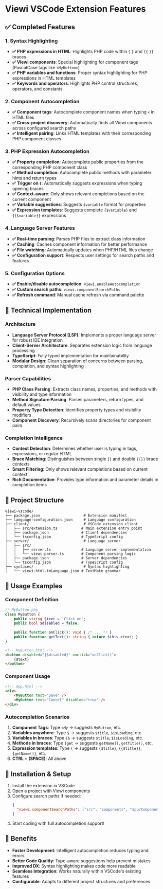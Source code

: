 # Viewi VSCode Extension Features

## ✅ Completed Features

### 1. Syntax Highlighting
- **✅ PHP expressions in HTML**: Highlights PHP code within `{` `}` and `{{` `}}` braces
- **✅ Viewi components**: Special highlighting for component tags (PascalCase tags like `<MyButton>`)
- **✅ PHP variables and functions**: Proper syntax highlighting for PHP expressions in HTML templates
- **✅ Keywords and operators**: Highlights PHP control structures, operators, and constants

### 2. Component Autocompletion
- **✅ Component tags**: Autocomplete component names when typing `<` in HTML files
- **✅ Cross-project discovery**: Automatically finds all Viewi components across configured search paths
- **✅ Intelligent pairing**: Links HTML templates with their corresponding PHP component classes

### 3. PHP Expression Autocompletion
- **✅ Property completion**: Autocomplete public properties from the corresponding PHP component class
- **✅ Method completion**: Autocomplete public methods with parameter hints and return types
- **✅ Trigger on `{`**: Automatically suggests expressions when typing opening braces
- **✅ Context-aware**: Only shows relevant completions based on the current component
- **✅ Variable suggestions**: Suggests `$variable` format for properties
- **✅ Expression templates**: Suggests complete `{$variable}` and `{{$variable}}` expressions

### 4. Language Server Features
- **✅ Real-time parsing**: Parses PHP files to extract class information
- **✅ Caching**: Caches component information for better performance
- **✅ File watching**: Automatically updates when PHP/HTML files change
- **✅ Configuration support**: Respects user settings for search paths and features

### 5. Configuration Options
- **✅ Enable/disable autocompletion**: `viewi.enableAutocompletion`
- **✅ Custom search paths**: `viewi.componentSearchPaths`
- **✅ Refresh command**: Manual cache refresh via command palette

## 🎯 Technical Implementation

### Architecture
- **Language Server Protocol (LSP)**: Implements a proper language server for robust IDE integration
- **Client-Server Architecture**: Separates extension logic from language processing
- **TypeScript**: Fully typed implementation for maintainability
- **Modular Design**: Clean separation of concerns between parsing, completion, and syntax highlighting

### Parser Capabilities
- **PHP Class Parsing**: Extracts class names, properties, and methods with visibility and type information
- **Method Signature Parsing**: Parses parameters, return types, and default values
- **Property Type Detection**: Identifies property types and visibility modifiers
- **Component Discovery**: Recursively scans directories for component pairs

### Completion Intelligence
- **Context Detection**: Determines whether user is typing in tags, expressions, or regular HTML
- **Brace Matching**: Distinguishes between single `{}` and double `{{}}` brace contexts
- **Smart Filtering**: Only shows relevant completions based on current context
- **Rich Documentation**: Provides type information and parameter details in completion items

## 📁 Project Structure

```
viewi-vscode/
├── package.json                    # Extension manifest
├── language-configuration.json     # Language configuration
├── client/                         # VSCode extension client
│   ├── src/extension.ts           # Main extension entry point
│   ├── package.json               # Client dependencies
│   └── tsconfig.json              # TypeScript config
├── server/                         # Language server
│   ├── src/
│   │   ├── server.ts              # Language server implementation
│   │   └── viewi-parser.ts        # Component parsing logic
│   ├── package.json               # Server dependencies
│   └── tsconfig.json              # TypeScript config
├── syntaxes/                       # Syntax highlighting
│   └── viewi-html.tmLanguage.json # TextMate grammar
```

## 🚀 Usage Examples

### Component Definition
```php
// MyButton.php
class MyButton {
    public string $text = 'Click me';
    public bool $disabled = false;
    
    public function onClick(): void { /* ... */ }
    public function getText(): string { return $this->text; }
}
```

```html
<!-- MyButton.html -->
<button disabled="{$disabled}" onclick="onClick()">
    {$text}
</button>
```

### Component Usage
```html
<!-- App.html -->
<div>
    <MyButton text="Save" />
    <MyButton text="Cancel" disabled="true" />
</div>
```

### Autocompletion Scenarios

1. **Component Tags**: Type `<My` → suggests `MyButton`, etc.
2. **Variables anywhere**: Type `$` → suggests `$title`, `$isLoading`, etc.
3. **Variables in braces**: Type `{$` → suggests `$title`, `$isLoading`, etc.
4. **Methods in braces**: Type `{get` → suggests `getName()`, `getTitle()`, etc.
5. **Expression templates**: Type `{` → suggests `{$title}`, `{{$title}}`, `{getName()}`, etc.
6. **CTRL + (SPACE)**: All above

## 🔧 Installation & Setup

1. Install the extension in VSCode
2. Open a project with Viewi components
3. Configure search paths if needed:
   ```json
   {
     "viewi.componentSearchPaths": ["src", "components", "app/Components"]
   }
   ```
4. Start coding with full autocompletion support!

## 🎉 Benefits

- **Faster Development**: Intelligent autocompletion reduces typing and errors
- **Better Code Quality**: Type-aware suggestions help prevent mistakes
- **Improved DX**: Syntax highlighting makes code more readable
- **Seamless Integration**: Works naturally within VSCode's existing features
- **Configurable**: Adapts to different project structures and preferences
